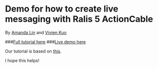 
# Demo for how to create live messaging with Ralis 5 ActionCable

By [Amanda Lin](https://adnamalin.github.io) and [Vivien Kuo](adnamalin.github.io)


###[Full tutorial here](https://www.google.com)
###[Live demo here](https://live-messaging-demo.herokuapp.com)

Our tutorial is based on [this](https://blog.heroku.com/real_time_rails_implementing_websockets_in_rails_5_with_action_cable). 

I hope this helps!